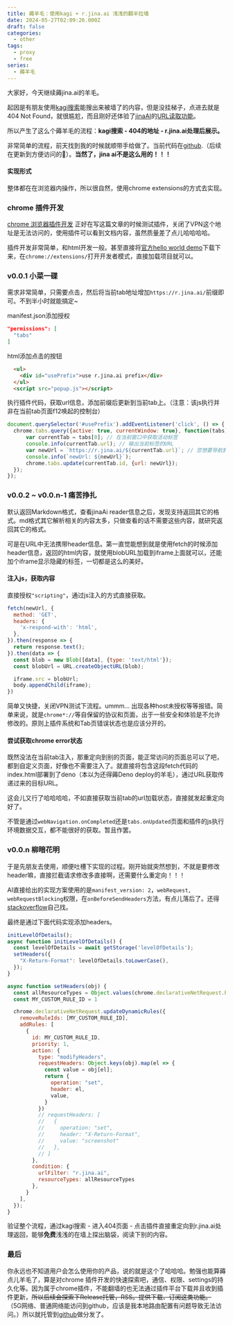 ```yaml
---
title: 薅羊毛：使用kagi + r.jina.ai 浅浅的翻半拉墙
date: 2024-05-27T02:09:26.000Z
draft: false
categories:
  - other
tags:
  - proxy
  - free
series:
  - 薅羊毛
---
```


大家好，今天继续薅jina.ai的羊毛。

起因是有朋友使用[kagi搜索](https://kagi.com/)能搜出来被墙了的内容，但是没挂梯子，点进去就是404 Not Found，就很尴尬，而且刚好还体验了[jinaAI](https://jina.ai/)的[URL读取功能](https://r.jina.ai/)。

所以产生了这么个薅羊毛的流程：**kagi搜索 - 404的地址 - r.jina.ai处理后展示。**

非常简单的流程，前天找到我的时候就顺带手给做了。当前代码在[github](https://github.com/hawkeye-xb/jinaAIReader).（后续在更新到方便访问的🐶）。**当然了，jina ai不是这么用的！！！**

#### 实现形式
整体都在在浏览器内操作，所以很自然，使用chrome extensions的方式去实现。

### chrome 插件开发
[chrome 浏览器插件开发](https://developer.chrome.com/docs/extensions/get-started/tutorial/hello-world) 正好在写这篇文章的时候测试插件，关闭了VPN这个地址是无法访问的，使用插件可以看到文档内容，虽然质量差了点儿哈哈哈哈。

插件开发非常简单，和html开发一般。甚至直接将[官方hello world demo](https://github.com/GoogleChrome/chrome-extensions-samples/tree/main/functional-samples/tutorial.hello-world)下载下来，在`chrome://extensions/`打开开发者模式，直接加载项目就可以。

### v0.0.1 小菜一碟
需求非常简单，只需要点击，然后将当前tab地址增加`https://r.jina.ai/`前缀即可。不到半小时就能搞定~

manifest.json添加授权
```json
"permissions": [
  "tabs"
] 
```
html添加点击的按钮
```html
  <ul>
    <div id="usePrefix">use r.jina.ai prefix</div>
  </ul>
  <script src="popup.js"></script>
```
执行插件代码，获取url信息，添加前缀后更新到当前tab上。（注意：该js执行并非在当前tab页面f12唤起的控制台）
```js
document.querySelector('#usePrefix').addEventListener('click', () => {
  chrome.tabs.query({active: true, currentWindow: true}, function(tabs) {
      var currentTab = tabs[0]; // 在当前窗口中获取活动标签
      console.info(currentTab.url); // 输出当前标签的URL
      var newUrl = `https://r.jina.ai/${currentTab.url}`; // 您想要导航到的新URL
      console.info(`newUrl: ${newUrl}`);
      chrome.tabs.update(currentTab.id, {url: newUrl});
  });
});
```

### v0.0.2 ~ v0.0.n-1 痛苦挣扎
默认返回Markdown格式，查看jinaAi reader信息之后，发现支持返回其它的格式。md格式其它解析相关的内容太多，只做查看的话不需要这些内容，就研究返回其它的格式。

可是在URL中无法携带header信息。第一直觉能想到就是使用fetch的时候添加header信息，返回的html内容，就使用blobURL加载到iframe上面就可以，还能加个iframe显示隐藏的标签，一切都是这么的美好。

#### 注入js，获取内容
直接授权`"scripting"`，通过js注入的方式直接获取。
```js
fetch(newUrl, {
  method: 'GET',
  headers: {
    'x-respond-with': 'html',
  },
}).then(response => {
  return response.text();
}).then(data => {
  const blob = new Blob([data], {type: 'text/html'});
  const blobUrl = URL.createObjectURL(blob);

  iframe.src = blobUrl;
  body.appendChild(iframe);
})
```
简单又快捷，关闭VPN测试下流程。ummm... 出现各种host未授权等等报错。简单来说，就是`chrome*://`等自保留的协议和页面，出于一些安全和体验是不允许修改的。原则上插件系统和Tab页错误状态也是应该分开的。

#### 尝试获取chrome error状态
既然没法在当前tab注入，那重定向到别的页面，能正常访问的页面总可以了吧，都到自定义页面，好像也不需要注入了。就直接将包含这段fetch代码的index.html部署到了deno（本以为还得薅Deno deploy的羊毛），通过URL获取传递过来的目标URL。

这会儿又行了哈哈哈哈，不如直接获取当前tab的url加载状态，直接就发起重定向好了。

不管是通过`webNavigation.onCompleted`还是`tabs.onUpdated`页面和插件的js执行环境数据交互，都不能很好的获取。暂且作罢。

### v0.0.n 柳暗花明
于是先朋友去使用，顺便吐槽下实现的过程。刚开始就突然想到，不就是要修改header嘛，直接拦截请求修改多直接啊，还需要什么重定向！！！

AI直接给出的实现方案使用的是`manifest_version: 2`，`webRequest, webRequestBlocking`权限，在`onBeforeSendHeaders`方法，有点儿落后了。还得[stackoverflow](https://stackoverflow.com/questions/3274144/can-i-modify-outgoing-request-headers-with-a-chrome-extension)自己找。

最终是通过下面代码实现添加headers。
```js
initLevelOfDetails();
async function initLevelOfDetails() {
  const levelOfDetails = await getStorage('levelOfDetails');
  setHeaders({
    "X-Return-Format": levelOfDetails.toLowerCase(),
  });
}

async function setHeaders(obj) {
  const allResourceTypes = Object.values(chrome.declarativeNetRequest.ResourceType);
  const MY_CUSTOM_RULE_ID = 1

  chrome.declarativeNetRequest.updateDynamicRules({
    removeRuleIds: [MY_CUSTOM_RULE_ID],
    addRules: [
      {
        id: MY_CUSTOM_RULE_ID,
        priority: 1,
        action: {
          type: "modifyHeaders",
          requestHeaders: Object.keys(obj).map(el => {
            const value = obj[el];
            return {
              operation: "set",
              header: el,
              value,
            }
          })
          // requestHeaders: [
          //   {
          //     operation: "set",
          //     header: "X-Return-Format",
          //     value: "screenshot"
          //   },
          // ]
        },
        condition: {
          urlFilter: "r.jina.ai",
          resourceTypes: allResourceTypes
        },
      }
    ],
  });
}
```
验证整个流程，通过kagi搜索 - 进入404页面 - 点击插件直接重定向到r.jina.ai处理返回，能够**免费**浅浅的在墙上探出脑袋，阅读下别的内容。

### 最后
你永远也不知道用户会怎么使用你的产品，说的就是这个了哈哈哈。勉强也能算薅点儿羊毛了，算是对chrome 插件开发的快速探索吧，通信、权限、settings的持久化等。因为属于chrome插件，不能翻墙的也无法通过插件平台下载并且收到插件更新，~~所以后续会探索下Release托管，RSS。提供下载、订阅这类功能。~~ （5G网络、普通网络能访问到github，应该是我本地路由配置有问题导致无法访问。）所以就托管到[github](https://github.com/hawkeye-xb/jinaAIReader)做分发了。

